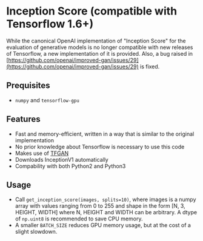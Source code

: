 Inception Score (compatible with Tensorflow 1.6+)
=====================================
While the canonical OpenAI implementation of "Inception Score" for the evaluation of generative models is no longer compatible with new releases of Tensorflow,
a new implementation of it is provided. Also, a bug raised in [https://github.com/openai/improved-gan/issues/29](https://github.com/openai/improved-gan/issues/29) is fixed. 

## Prequisites
- `numpy` and `tensorflow-gpu`

## Features
- Fast and memory-efficient, written in a way that is similar to the original implementation
- No prior knowledge about Tensorflow is necessary to use this code
- Makes use of [TFGAN](https://github.com/tensorflow/tensorflow/tree/master/tensorflow/contrib/gan)
- Downloads InceptionV1 automatically
- Compability with both Python2 and Python3

## Usage
- Call `get_inception_score(images, splits=10)`, where images is a numpy array with values ranging from 0 to 255 and shape in the form [N, 3, HEIGHT, WIDTH] where N, HEIGHT and WIDTH can be arbitrary. A dtype of `np.uint8` is recommended to save CPU memory.
- A smaller `BATCH_SIZE` reduces GPU memory usage, but at the cost of a slight slowdown.
